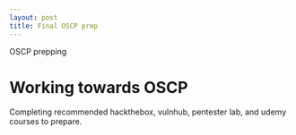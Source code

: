 ```yaml
---
layout: post
title: Final OSCP prep
---
```


OSCP prepping

# Working towards OSCP

Completing recommended hackthebox, vulnhub, pentester lab, and udemy courses to prepare.
